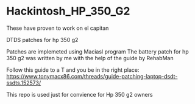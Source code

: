 # Hackintosh_HP_350_G2

These have proven to work on el capitan 

DTDS patches for hp 350 g2

Patches are implemeted using Maciasl program
The battery patch for hp 350 g2 was written by me with the help of the guide by RehabMan

Follow this guide to a T and you be in the right place: https://www.tonymacx86.com/threads/guide-patching-laptop-dsdt-ssdts.152573/

This repo is used just for convience for Hp 350 g2 owners
